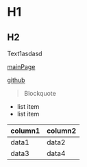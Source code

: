 
# H1

## H2

Text1asdasd

[mainPage](/)

[github](https://github.com)

> Blockquote

* list item
* list item

| column1 | column2 |
|:--------|:--------|
| data1   | data2   |
| data3   | data4   |
